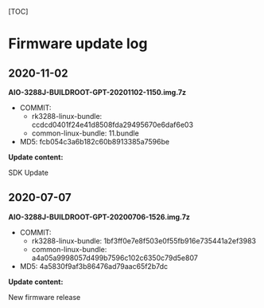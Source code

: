 [TOC]


# Firmware update log


## 2020-11-02

**AIO-3288J-BUILDROOT-GPT-20201102-1150.img.7z**

* COMMIT:
	* rk3288-linux-bundle: ccdcd0401f24e41d8508fda29495670e6daf6e03
	* common-linux-bundle: 11.bundle
* MD5: fcb054c3a6b182c60b8913385a7596be

**Update content:**

SDK Update

## 2020-07-07

**AIO-3288J-BUILDROOT-GPT-20200706-1526.img.7z**

* COMMIT:
	* rk3288-linux-bundle: 1bf3ff0e7e8f503e0f55fb916e735441a2ef3983
	* common-linux-bundle: a4a05a9998057d499b7596c102c6350c79d5e807
* MD5: 4a5830f9af3b86476ad79aac65f2b7dc

**Update content:**

New firmware release

